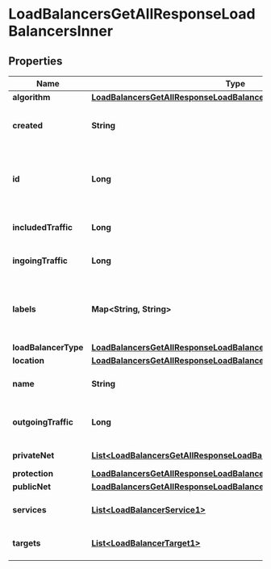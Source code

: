 

# LoadBalancersGetAllResponseLoadBalancersInner


## Properties

| Name | Type | Description | Notes |
|------------ | ------------- | ------------- | -------------|
|**algorithm** | [**LoadBalancersGetAllResponseLoadBalancersInnerAlgorithm**](LoadBalancersGetAllResponseLoadBalancersInnerAlgorithm.md) |  |  |
|**created** | **String** | Point in time when the Resource was created (in ISO-8601 format). |  |
|**id** | **Long** | ID of the Resource. Limited to 52 bits to ensure compatibility with JSON double precision floats.  |  |
|**includedTraffic** | **Long** | Free Traffic for the current billing period in bytes |  |
|**ingoingTraffic** | **Long** | Inbound Traffic for the current billing period in bytes |  |
|**labels** | **Map&lt;String, String&gt;** | User-defined labels (&#x60;key/value&#x60; pairs) for the Resource. For more information, see \&quot;[Labels](https://docs.hetzner.cloud)\&quot;.  |  |
|**loadBalancerType** | [**LoadBalancersGetAllResponseLoadBalancersInnerLoadBalancerType**](LoadBalancersGetAllResponseLoadBalancersInnerLoadBalancerType.md) |  |  |
|**location** | [**LoadBalancersGetAllResponseLoadBalancersInnerLocation**](LoadBalancersGetAllResponseLoadBalancersInnerLocation.md) |  |  |
|**name** | **String** | Name of the Resource. Must be unique per Project. |  |
|**outgoingTraffic** | **Long** | Outbound Traffic for the current billing period in bytes |  |
|**privateNet** | [**List&lt;LoadBalancersGetAllResponseLoadBalancersInnerPrivateNetInner&gt;**](LoadBalancersGetAllResponseLoadBalancersInnerPrivateNetInner.md) | Private networks information |  |
|**protection** | [**LoadBalancersGetAllResponseLoadBalancersInnerProtection**](LoadBalancersGetAllResponseLoadBalancersInnerProtection.md) |  |  |
|**publicNet** | [**LoadBalancersGetAllResponseLoadBalancersInnerPublicNet**](LoadBalancersGetAllResponseLoadBalancersInnerPublicNet.md) |  |  |
|**services** | [**List&lt;LoadBalancerService1&gt;**](LoadBalancerService1.md) | List of services that belong to this Load Balancer |  |
|**targets** | [**List&lt;LoadBalancerTarget1&gt;**](LoadBalancerTarget1.md) | List of targets that belong to this Load Balancer |  |



